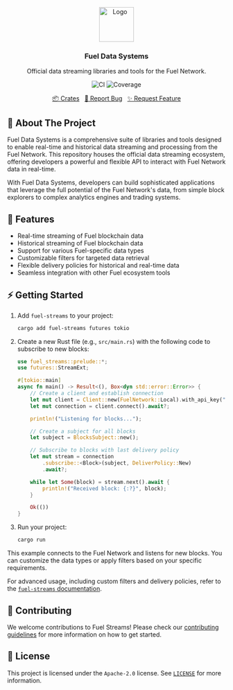 <div align="center">
    <a href="https://github.com/fuellabs/data-systems">
        <img src="https://global.discourse-cdn.com/business6/uploads/fuel/original/2X/5/57d5a345cc15a64b636e0d56e042857f8a0e80b1.png" alt="Logo" width="80" height="80">
    </a>
    <h3 align="center">Fuel Data Systems</h3>
    <p align="center">
        Official data streaming libraries and tools for the Fuel Network.
    </p>
    <p align="center">
        <a href="https://github.com/FuelLabs/data-systems/actions/workflows/ci.yaml" style="text-decoration: none;">
            <img src="https://github.com/FuelLabs/data-systems/actions/workflows/ci.yaml/badge.svg?branch=main" alt="CI">
        </a>
        <a href="https://codecov.io/gh/FuelLabs/data-systems" style="text-decoration: none;">
            <img src="https://codecov.io/gh/FuelLabs/data-systems/graph/badge.svg?token=1zna00scwj" alt="Coverage">
        </a>
    </p>
    <p align="center">
        <a href="https://github.com/fuellabs/data-systems/tree/main/crates">📦 Crates</a>
        <span>&nbsp;</span>
        <a href="https://github.com/fuellabs/data-systems/issues/new?labels=bug&template=bug-report---.md">🐛 Report Bug</a>
        <span>&nbsp;</span>
        <a href="https://github.com/fuellabs/data-systems/issues/new?labels=enhancement&template=feature-request---.md">✨ Request Feature</a>
    </p>
</div>

## 📝 About The Project

Fuel Data Systems is a comprehensive suite of libraries and tools designed to enable real-time and historical data streaming and processing from the Fuel Network. This repository houses the official data streaming ecosystem, offering developers a powerful and flexible API to interact with Fuel Network data in real-time.

With Fuel Data Systems, developers can build sophisticated applications that leverage the full potential of the Fuel Network's data, from simple block explorers to complex analytics engines and trading systems.

## 🚀 Features

- Real-time streaming of Fuel blockchain data
- Historical streaming of Fuel blockchain data
- Support for various Fuel-specific data types
- Customizable filters for targeted data retrieval
- Flexible delivery policies for historical and real-time data
- Seamless integration with other Fuel ecosystem tools

## ⚡ Getting Started

1. Add `fuel-streams` to your project:

    ```sh
    cargo add fuel-streams futures tokio
    ```

2. Create a new Rust file (e.g., `src/main.rs`) with the following code to subscribe to new blocks:

    ```rust
    use fuel_streams::prelude::*;
    use futures::StreamExt;

    #[tokio::main]
    async fn main() -> Result<(), Box<dyn std::error::Error>> {
        // Create a client and establish connection
        let mut client = Client::new(FuelNetwork::Local).with_api_key("your_key");
        let mut connection = client.connect().await?;

        println!("Listening for blocks...");

        // Create a subject for all blocks
        let subject = BlocksSubject::new();

        // Subscribe to blocks with last delivery policy
        let mut stream = connection
            .subscribe::<Block>(subject, DeliverPolicy::New)
            .await?;

        while let Some(block) = stream.next().await {
            println!("Received block: {:?}", block);
        }

        Ok(())
    }
    ```

3. Run your project:
    ```sh
    cargo run
    ```

This example connects to the Fuel Network and listens for new blocks. You can customize the data types or apply filters based on your specific requirements.

For advanced usage, including custom filters and delivery policies, refer to the [`fuel-streams` documentation](https://docs.rs/fuel-streams).

## 💪 Contributing

We welcome contributions to Fuel Streams! Please check our [contributing guidelines](CONTRIBUTING.md) for more information on how to get started.

## 📜 License

This project is licensed under the `Apache-2.0` license. See [`LICENSE`](./LICENSE) for more information.
